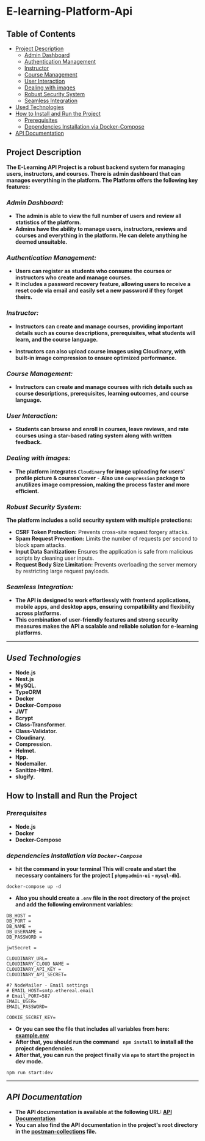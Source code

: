 # E-learning-Platform-Api

## Table of Contents

- [Project Description](#project-description)
  - [Admin Dashboard](#admin-dashboard)
  - [Authentication Management](#authentication-management)
  - [Instructor](#instructor)
  - [Course Management](#course-management)
  - [User Interaction](#user-interaction)
  - [Dealing with images](#dealing-with-images)
  - [Robust Security System](#robust-security-system)
  - [Seamless Integration](#seamless-integration)
- [Used Technologies](#used-technologies)
- [How to Install and Run the Project](#how-to-install-and-run-the-project)
  - [Prerequisites](#prerequisites)
  - [Dependencies Installation via Docker-Compose](#dependencies-installation-via-docker-compose)
- [API Documentation](#api-documentation)

## Project Description

**The E-Learning API Project is a robust backend system for managing users, instructors, and courses. There is admin dashboard that can manages everything in the platform. The Platform offers the following key features:**

### _Admin Dashboard:_

- **The admin is able to view the full number of users and review all statistics of the platform.**
- **Admins have the ability to manage users, instructors, reviews and courses and everything in the platform. He can delete anything he deemed unsuitable.**

### _Authentication Management:_

- **Users can register as students who consume the courses or instructors who create and manage courses.**
- **It includes a password recovery feature, allowing users to receive a reset code via email and easily set a new password if they forget theirs.**

### _Instructor:_

- **Instructors can create and manage courses, providing important details such as course descriptions, prerequisites, what students will learn, and the course language.**

- **Instructors can also upload course images using Cloudinary, with built-in image compression to ensure optimized performance.**

### _Course Management:_

- **Instructors can create and manage courses with rich details such as course descriptions, prerequisites, learning outcomes, and course language.**

### _User Interaction:_

- **Students can browse and enroll in courses, leave reviews, and rate courses using a star-based rating system along with written feedback.**

### _Dealing with images:_

- **The platform integrates `Cloudinary` for image uploading for users' profile picture & courses'cover** - **Also use `compression` package to anutilizes image compression, making the process faster and more efficient.**

### _Robust Security System:_

**The platform includes a solid security system with multiple protections:**

- **CSRF Token Protection:** Prevents cross-site request forgery attacks.
- **Spam Request Prevention:** Limits the number of requests per second to block spam attacks.
- **Input Data Sanitization:** Ensures the application is safe from malicious scripts by cleaning user inputs.
- **Request Body Size Limitation:** Prevents overloading the server memory by restricting large request payloads.

### _Seamless Integration:_

- **The API is designed to work effortlessly with frontend applications, mobile apps, and desktop apps, ensuring compatibility and flexibility across platforms.**
- **This combination of user-friendly features and strong security measures makes the API a scalable and reliable solution for e-learning platforms.**

---

## _Used Technologies_

- **Node.js**
- **Nest.js**
- **MySQL.**
- **TypeORM**
- **Docker**
- **Docker-Compose**
- **JWT**
- **Bcrypt**
- **Class-Transformer.**
- **Class-Validator.**
- **Cloudinary.**
- **Compression.**
- **Helmet.**
- **Hpp.**
- **Nodemailer.**
- **Sanitize-Html.**
- **slugify.**

## How to Install and Run the Project

### _Prerequisites_

- **Node.js**
- **Docker**
- **Docker-Compose**

### _dependencies Installation via `Docker-Compose`_

- **hit the command in your terminal This will create and start the necessary containers for the project [ `phpmyadmin-ui` - `mysql-db`].**

```terminal
docker-compose up -d
```

- **Also you should create a `.env` file in the root directory of the project and add the following environment variables:**

```example.env
DB_HOST =
DB_PORT =
DB_NAME =
DB_USERNAME =
DB_PASSWORD =

jwtSecret =

CLOUDINARY_URL=
CLOUDINARY_CLOUD_NAME =
CLOUDINARY_API_KEY =
CLOUDINARY_API_SECRET=

#? NodeMailer - Email settings
# EMAIL_HOST=smtp.ethereal.email
# Email_PORT=587
EMAIL_USER=
EMAIL_PASSWORD=

COOKIE_SECRET_KEY=
```

- **Or you can see the file that includes all variables from here: [example.env](./example.env)**
- **After that, you should run the command ` npm install` to install all the project dependencies.**
- **After that, you can run the project finally via `npm` to start the project in dev mode.**

```terminal
npm run start:dev
```

---

## _API Documentation_

- **The API documentation is available at the following URL: [API Documentation](https://gold-water-721915.postman.co/workspace/Public-Collections~899f080b-3a13-42d0-895e-553e15ff281c/collection/31885780-ba7c45c9-d1f4-4192-b93c-dc629f65b059?action=share&creator=31885780&active-environment=31885780-d855adc6-c38e-47cc-b535-cb7f12eda7a2)**
- **You can also find the API documentation in the project's root directory in the [postman-collections](./docs/postman/graduation%20project.postman_collection.json) file.**
